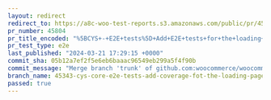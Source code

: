 ```yaml
---
layout: redirect
redirect_to: https://a8c-woo-test-reports.s3.amazonaws.com/public/pr/45804/e2e/index.html
pr_number: 45804
pr_title_encoded: "%5BCYS+-+E2E+tests%5D+Add+E2E+tests+for+the+loading+screen"
pr_test_type: e2e
last_published: "2024-03-21 17:29:15 +0000"
commit_sha: 05b12a7ef2f5e6eb6baaac96549eb299a5f4f90b
commit_message: "Merge branch 'trunk' of github.com:woocommerce/woocommerce into 45343…"
branch_name: 45343-cys-core-e2e-tests-add-coverage-fot-the-loading-page
passed: true
---
```

